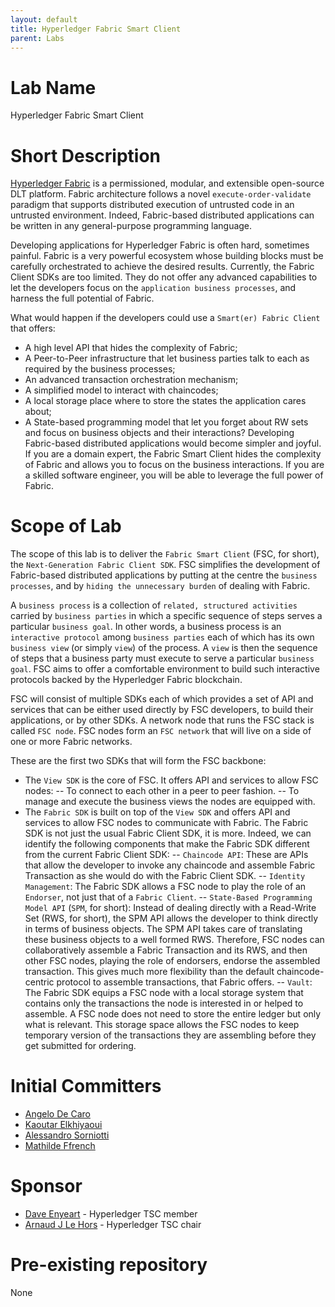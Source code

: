 ```yaml
---
layout: default
title: Hyperledger Fabric Smart Client
parent: Labs
---
```

# Lab Name

Hyperledger Fabric Smart Client

# Short Description

[Hyperledger Fabric]('https://www.hyperledger.org/use/fabric') is a permissioned, modular, and extensible open-source DLT platform. Fabric architecture follows a novel `execute-order-validate` paradigm that supports distributed execution of untrusted code in an untrusted environment. Indeed, Fabric-based distributed applications can be written in any general-purpose programming language.  

Developing applications for Hyperledger Fabric is often hard, sometimes painful. Fabric is a very powerful ecosystem whose building blocks must be carefully orchestrated to achieve the desired results. Currently, the Fabric Client SDKs are too limited. They do not offer any advanced capabilities to let the developers focus on the `application business processes`, and harness the full potential of Fabric.

What would happen if the developers could use a `Smart(er) Fabric Client` that offers:
- A high level API that hides the complexity of Fabric;
- A Peer-to-Peer infrastructure that let business parties talk to each as required by the business processes;
- An advanced transaction orchestration mechanism;
- A simplified model to interact with chaincodes;
- A local storage place where to store the states the application cares about;
- A State-based programming model that let you forget about RW sets and focus on business objects and their interactions?
Developing Fabric-based distributed applications would become simpler and joyful.
If you are a domain expert, the Fabric Smart Client hides the complexity of Fabric and allows you to focus on the business interactions.
If you are a skilled software engineer, you will be able to leverage the full power of Fabric.

# Scope of Lab

The scope of this lab is to deliver the `Fabric Smart Client` (FSC, for short), the `Next-Generation Fabric Client SDK`. FSC simplifies the development of Fabric-based distributed applications by putting at the centre the `business processes`, and by `hiding the unnecessary burden` of dealing with Fabric.

A `business process` is a collection of `related, structured activities` carried by `business parties` in which a specific sequence of steps serves a particular `business goal`. In other words, a business process is an `interactive protocol` among `business parties` each of which has its own `business view` (or simply `view`) of the process. A `view` is then the sequence of steps that a business party must execute to serve a particular `business goal`.
FSC aims to offer a comfortable environment to build such interactive protocols backed by the Hyperledger Fabric blockchain.

FSC will consist of multiple SDKs each of which provides a set of API and services that can be either used directly by FSC developers, to build their applications, or by other SDKs. A network node that runs the FSC stack is called `FSC node`. FSC nodes form an `FSC network` that will live on a side of one or more Fabric networks.

These are the first two SDKs that will form the FSC backbone:
- The `View SDK` is the core of FSC. It offers API and services to allow FSC nodes:
-- To connect to each other in a peer to peer fashion.
-- To manage and execute the business views the nodes are equipped with.
- The `Fabric SDK` is built on top of the `View SDK` and offers API and services to allow FSC nodes to communicate with Fabric. The Fabric SDK is not just the usual Fabric Client SDK, it is more. Indeed, we can identify the following components that make the Fabric SDK different from the current Fabric Client SDK:
-- `Chaincode API`: These are APIs that allow the developer to invoke any chaincode and assemble Fabric Transaction as she would do with the Fabric Client SDK.
-- `Identity Management`: The Fabric SDK allows a FSC node to play the role of an `Endorser`, not just that of a `Fabric Client`.
-- `State-Based Programming Model API` (`SPM`, for short): Instead of dealing directly with a Read-Write Set (RWS, for short), the SPM API allows the developer to think directly in terms of business objects. The SPM API takes care of translating these business objects to a well formed RWS. Therefore, FSC nodes can collaboratively assemble a Fabric Transaction and its RWS, and then other FSC nodes, playing the role of endorsers, endorse the assembled transaction. This gives much more flexibility than the default chaincode-centric protocol to assemble transactions, that Fabric offers.
-- `Vault`: The Fabric SDK equips a FSC node with a local storage system that contains only the transactions the node is interested in or helped to assemble. A FSC node does not need to store the entire ledger but only what is relevant. This storage space allows the FSC nodes to keep temporary version of the transactions they are assembling before they get submitted for ordering.

# Initial Committers

- [Angelo De Caro](`https://github.com/adecaro`)
- [Kaoutar Elkhiyaoui](`https://github.com/KElkhiyaoui`)
- [Alessandro Sorniotti](`https://github.com/ale-linux`)
- [Mathilde Ffrench](`https://github.com/mffrench`)

# Sponsor

- [Dave Enyeart](https://github.com/denyeart) - Hyperledger TSC member
- [Arnaud J Le Hors](https://github.com/lehors) - Hyperledger TSC chair

# Pre-existing repository

None
